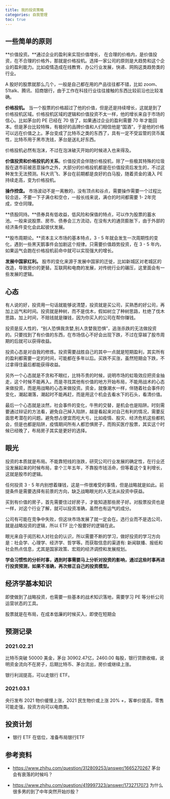 ```yaml
---
title: 我的投资策略
categories: 自我管理
toc: true
---
```




## 一些简单的原则



**价值投资。**通过企业的盈利来实现价值增长， 在合理的价格内，是价值投资，在不合理的价格外，那就是价格投机。选择一家公司的原则是大趋势和这个企业的盈利能力。比如疫情造成在线教育、办公行业发展，快递、网购这类趋势类的行业。

A 股好的股票就那么几个，一般是自己都在用的产品往往都不错，比如 zoom、51talk、腾讯、招商银行，由于工作在科技行业往往接触的东西比较前沿也比较准确。

**价格投机。** 当一个股票的价格超过了他的价值，但是还是持续增长，这就是到了价格投机区域。价格投机区域的逻辑和价值投资不太一样，他的增长来自于市场的信心。比如茅台的 PE 已经在  70 倍了，如果通过企业的盈利需要 70 年才能回本。但是茅台比较特殊，有极好的品牌价值和人们相信他是“国酒”，于是他的价格可以远在价值之上。茅台变成了比特币之类的东西了，具有一定不受监管的货币属性，比特币用于黑市洗钱，茅台是送礼好东西。

价格投机必然有泡沫，不过在泡沫破灭开始的时候进入也来得及。

**价值投资和价格投机的关系**。价值投资会伴随价格投机，除了一些极其特殊的垃圾股在退市前被恶意操作之外，大部分的价格投机都是在价值投资后发生的，不过这种发生无法预测。科大讯飞、茅台在前期都是良好的白马股，随着资金的涌入 PE 持续走高，变为价格投机。

**操作控盘。** 市场波动不是一离散的，没有顶点和谷点，需要操作需要一个过程比较合适，不要一下子满仓和空仓，一般长线来说，满仓的时间都需要 1- 2年完成，空仓同理。

**债股同持。**债券具有低收益，低风险和保值的特点，可以作为股票的蓄水池。一般来说股票、房市、债券会三方流动，在没有大的通货膨胀下，由于外部的经济条件变化会此起彼伏发展。

**股市周期论。**资本主义市场的基本特点，3 - 5 年就会发生一次周期性的变化，遇到一些黑天鹅事件会加剧这个规律。只需要价值趋势投资，在 3 - 5 年内，如果运气会跑在价格投机前命中就可以实现强大的增长。

**发展中国家红利。** 股市的变化来源于发展中国家的迁徙，比如新城区对老城区的改造，导致房价的更替。互联网和电商的发展，对传统行业的碾压，这里面会有一些发展的逻辑。

## 心态

有人说的好，投资用一句话就能够说清楚，投资就是买公司，买熟悉的好公司，再加上运气和时间。投资就是种树，而不是伐木，假如树立了种树思路，杜绝了伐木思路，加上时间，不赔钱就是赚钱，因为你买入的公司在帮你赚钱。

投资是反人性的，“别人恐惧我贪婪,别人贪婪我恐惧”，追涨杀跌的无法做投资的。只要找到了有价值的东西，在市场信心不好会出现下跌，不过在穿越了股市周期的后就可以获得收益。

投资心态是对自我的修炼。投资需要战胜自己的其中一点就是短期盈利，其实所有的盈利都需要一定的时间，可能都在多年以后。买跌不买涨，虽然短期会下跌，不过拿得住最后都能获得收益。

另外一个心态就是不贪和不眼红，比特币贵的时候，说明市场的虹吸效应把资金抽走，这个时候不能再入。而是寻找其他有价值的地方开始布局，不能用战术的心态来做投资，而是用战略的心态来做投资。资金，就像潮水一样，伴随着社会事件的变化，潮起潮落，潮起时不能再赶，而是用这个机会去看水下的石头，看清价值。

最后一个心态就是淡然，社会事件的变化，牛熊的交替，是机会也是陷阱。时刻需要通过辩证的方法看，避免自己掉入陷阱，越是看起来对自己有利的情况，需要反面思考潜在的问题。避免想占便宜而吃大亏。比如疫情、股灾、经济危机这些都机会，但是也都是陷阱，疫情期间所有人都恐惧房子，而购买医疗股票，其实这个时候已经晚了，布局房子其实是更好的选择。

## 眼光

投资的本质就是布局。不能靠短线的涨跌，研究公司行业发展的确定性，在行业还没发展起来的时候布局，拿个三年五年，不靠股市钱活命，但等着这个复利增长，这就是股市的逻辑。

任何投资 3 - 5 年内别想着赚钱，这是一件很难受的事情，但是战略就是如此。前提条件是需要选择有前景的方向，缺乏战略眼光的人无法从投资中获益。

买到有价值的房子，首先需要住过好房子，才能知道那些房子好。对股票投资也是一样，对这个行业了解，就可以投资准确，虽然也有运气的成分。

公司有可能在竞争中失败，但这块市场发展了就一定会在。选行业而不是选公司，就是战略投资的逻辑，所以 ETF 比个股要好的逻辑在此。

眼光来自于阅历和人对社会的认识，所以需要不断的学习，做好投资的学习方向是：社会学、心理学、经济学、哲学等。而获取信息的渠道有: 新闻联播、报纸和社会热点信息，尤其是国家政策、宏观的经济调控和发展规划。

**学会习惯性的分析时事，遇到时事需要马上分析对投资的影响，通过这些时事再进行投资预测，如果不准确，再次修正自己的投资模型。**





## 经济学基本知识

即使做到了战略投资，也需要一些基本的战术知识落地，需要学习 PE 等分析公司运营状态的工具。

股票就是在布局，在成本低廉的时候买入，即使在短期会





## 预测记录

### 2021.02.21 

比特币突破 50000 美金，茅台 30902.47亿，2460.00 每股，银行贷款收缩，说明资金流向不在房子，后期比特币、茅台流出，房价或继续上涨。

银行利润提高，可以走银行 ETF。


### 2021.03.1
央行发布 2021 物价缓慢上涨，2021 民生物价或上涨 20% +，客单价提高，零售可能走强，投资方向可以电商类。


## 投资计划

- 银行 ETF 在低位，准备布局银行ETF



## 参考资料

- https://www.zhihu.com/question/312809253/answer/1665270267 茅台会有衰落的时候吗？

- https://www.zhihu.com/question/419997323/answer/1732717073 为什么很多男的到了中年突然开始炒股？

  



